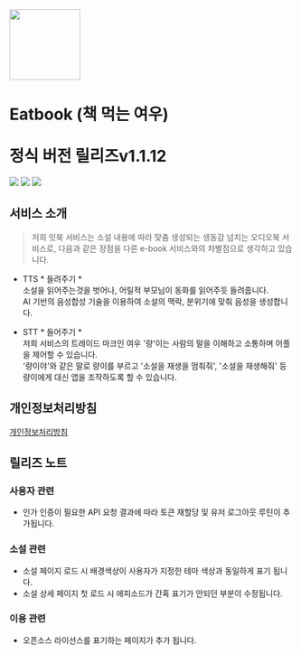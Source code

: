 <div>
  <img width="125" height="125" src="https://github.com/user-attachments/assets/3d0a2b45-d5a8-40e0-b055-5caf6e9d2e36">  
  <h1>Eatbook (책 먹는 여우)</br></br>정식 버전 릴리즈v1.1.12 </h1>
</div>  

<div>
  <a href="https://github.com/ktb-eatbook/app"><img src="https://img.shields.io/badge/Platform-Android%2B-green.svg?style=flat"></a> <a href="https://android-arsenal.com/api?level=33#l21"><img src="https://img.shields.io/badge/API-21%2B-brightgreen.svg?style=flat"></a> <a href="https://github.com/ktb-eatbook/app"><img src="https://img.shields.io/badge/Google Play-Download%2B-orange.svg?style=flat"></a>
</div>  

## 서비스 소개  
> 저희 잇북 서비스는 소설 내용에 따라 맞춤 생성되는 생동감 넘치는 오디오북 서비스로, 다음과 같은 장점을 다른 e-book 서비스와의 차별점으로 생각하고 있습니다.  

- TTS * 들려주기 *  
소설을 읽어주는것을 벗어나, 어릴적 부모님이 동화를 읽어주듯 들려줍니다.  
AI 기반의 음성합성 기술을 이용하여 소설의 맥락, 분위기에 맞춰 음성을 생성합니다.  

- STT * 들어주기 *  
저희 서비스의 트레이드 마크인 여우 '량'이는 사람의 말을 이해하고 소통하며 어플을 제어할 수 있습니다.  
'량이야'와 같은 말로 량이를 부르고 '소설을 재생을 멈춰줘', '소설을 재생해줘' 등 량이에게 대신 앱을 조작하도록 할 수 있습니다.  

## 개인정보처리방침  
[개인정보처리방침](https://eat-book.netlify.app/terms)  

## 릴리즈 노트  

### 사용자 관련  
+ 인가 인증이 필요한 API 요청 결과에 따라 토큰 재할당 및 유저 로그아웃 루틴이 추가됩니다.  

### 소설 관련  
+ 소설 페이지 로드 시 배경색상이 사용자가 지정한 테마 색상과 동일하게 표기 됩니다.  
+ 소설 상세 페이지 첫 로드 시 에피소드가 간혹 표기가 안되던 부분이 수정됩니다.  

### 이용 관련  
+ 오픈소스 라이선스를 표기하는 페이지가 추가 됩니다.  